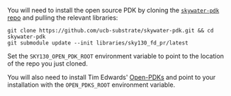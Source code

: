 You will need to install the open source PDK by cloning the [`skywater-pdk` repo](https://github.com/ucb-substrate/skywater-pdk) and pulling the relevant libraries:

```
git clone https://github.com/ucb-substrate/skywater-pdk.git && cd skywater-pdk
git submodule update --init libraries/sky130_fd_pr/latest
```

Set the `SKY130_OPEN_PDK_ROOT` environment variable to point to the location of the repo you just cloned.

You will also need to install Tim Edwards' [Open-PDKs](https://github.com/RTimothyEdwards/open_pdks) and point to your installation
with the `OPEN_PDKS_ROOT` environment variable.
